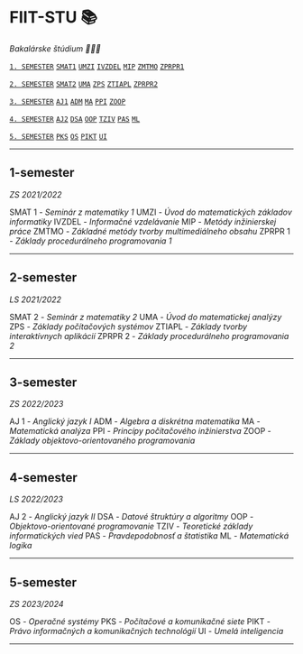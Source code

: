 # FIIT-STU 📚
*Bakalárske štúdium 👨🏼‍🎓*

[`1. SEMESTER`](#1-semester)
[`SMAT1`](#LINK_SEM)    [`UMZI`](#LINK_SEM)     [`IVZDEL`](#LINK_SEM)        [`MIP`](#LINK_SEM)      [`ZMTMO`](#LINK_SEM)   [`ZPRPR1`](#LINK_SEM)

[`2. SEMESTER`](#2-semester)
[`SMAT2`](#LINK_SEM)    [`UMA`](#LINK_SEM)     [`ZPS`](#LINK_SEM)        [`ZTIAPL`](#LINK_SEM)      [`ZPRPR2`](#LINK_SEM)

[`3. SEMESTER`](#3-semester)
[`AJ1`](#LINK_SEM)    [`ADM`](#LINK_SEM)    [`MA`](#LINK_SEM)    [`PPI`](#LINK_SEM)    [`ZOOP`](#LINK_SEM)    

[`4. SEMESTER`](#4-semester)
[`AJ2`](#LINK_SEM)    [`DSA`](#LINK_SEM)    [`OOP`](#LINK_SEM)    [`TZIV`](#LINK_SEM)    [`PAS`](#LINK_SEM)    [`ML`](#LINK_SEM)    

[`5. SEMESTER`](#5-semester)
[`PKS`](#LINK_SEM)    [`OS`](#LINK_SEM)    [`PIKT`](#LINK_SEM)    [`UI`](#LINK_SEM)    


--- 

## 1-semester
*ZS 2021/2022*

SMAT 1 - *Seminár z matematiky 1*
UMZI - *Úvod do matematických základov informatiky*
IVZDEL - *Informačné vzdelávanie*
MIP - *Metódy inžinierskej práce*
ZMTMO - *Základné metódy tvorby multimediálneho obsahu*
ZPRPR 1 - *Základy procedurálneho programovania 1*

---

## 2-semester
*LS 2021/2022*

SMAT 2 - *Seminár z matematiky 2*
UMA - *Úvod do matematickej analýzy*
ZPS - *Základy počítačových systémov*
ZTIAPL - *Základy tvorby interaktívnych aplikácií*
ZPRPR 2 - *Základy procedurálneho programovania 2*

---

## 3-semester
*ZS 2022/2023*

AJ 1 - *Anglický jazyk I*
ADM - *Algebra a diskrétna matematika*
MA - *Matematická analýza*
PPI - *Princípy počítačového inžinierstva*
ZOOP - *Základy objektovo-orientovaného programovania*

---

## 4-semester
*LS 2022/2023*

AJ 2 - *Anglický jazyk II*
DSA - *Datové štruktúry a algoritmy*
OOP - *Objektovo-orientované programovanie*
TZIV - *Teoretické základy informatických vied*
PAS - *Pravdepodobnosť a štatistika*
ML - *Matematická logika*

---

## 5-semester
*ZS 2023/2024*

OS - *Operačné systémy*
PKS - *Počítačové a komunikačné siete*
PIKT - *Právo informačných a komunikačných technológií*
UI - *Umelá inteligencia*

---